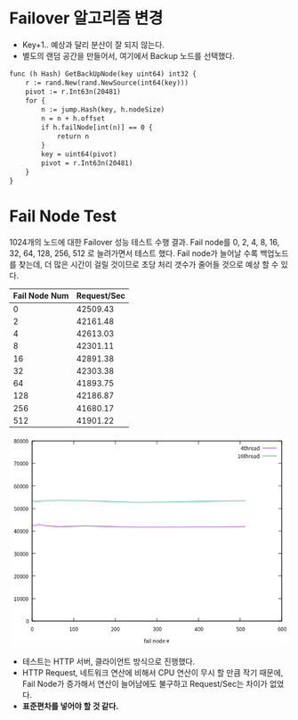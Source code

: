# Failover 알고리즘 변경
* Key+1.. 예상과 달리 분산이 잘 되지 않는다.
* 별도의 랜덤 공간을 만들어서, 여기에서 Backup 노드를 선택했다. 
```golang
func (h Hash) GetBackUpNode(key uint64) int32 {
	r := rand.New(rand.NewSource(int64(key)))
	pivot := r.Int63n(20481)
	for {
		n := jump.Hash(key, h.nodeSize)
		n = n + h.offset
		if h.failNode[int(n)] == 0 {
			return n
		}
		key = uint64(pivot)
		pivot = r.Int63n(20481)
	}
}
```

# Fail Node Test
1024개의 노드에 대한 Failover 성능 테스트 수행 결과. Fail node를 0, 2, 4, 8, 16, 32, 64, 128, 256, 512 로 늘려가면서 테스트 했다. Fail node가 늘어날 수록 백업노드를 찾는데, 더 많은 시간이 걸릴 것이므로 초당 처리 갯수가 줄어들 것으로 예상 할 수 있다.  

Fail Node Num  | Request/Sec
---------------|-------------
0              | 42509.43
2              | 42161.48
4              | 42613.03
8              | 42301.11
16             | 42891.38
32             | 42303.38
64             | 41893.75
128            | 42186.87
256            | 41680.17
512            | 41901.22

![](/result/request_failover_1024_16c.png)
* 테스트는 HTTP 서버, 클라이언트 방식으로 진행했다.  
* HTTP Request, 네트워크 연산에 비해서 CPU 연산이 무시 할 만큼 작기 때문에, Fail Node가 증가해서 연산이 늘어남에도 불구하고 Request/Sec는 차이가 없었다.
* **표준편차를 넣어야 할 것 같다.**
